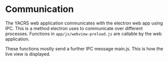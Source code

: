 # Communication
The YACRS web application communicates with the electron web app using
IPC. This is a method electron uses to communicate over different processes.
Functions in `app/js/webview-preload.js` are callable by the web application.

These functions mostly send a further IPC message main.js. This is how
the live view is displayed.